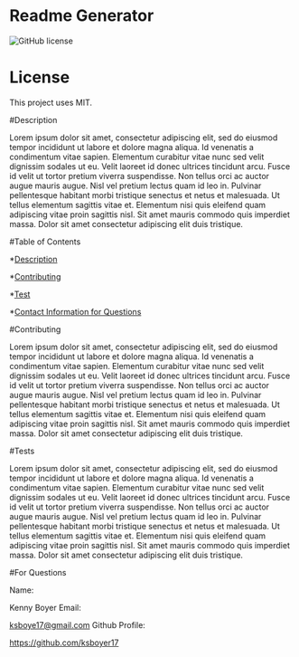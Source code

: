 # Readme Generator

  ![GitHub license](https://img.shields.io/badge/license-MIT-blue.svg)
  # License
  This project uses MIT.

 #Description

 Lorem ipsum dolor sit amet, consectetur adipiscing elit, sed do eiusmod tempor incididunt ut labore et dolore magna aliqua. Id venenatis a condimentum vitae sapien. Elementum curabitur vitae nunc sed velit dignissim sodales ut eu. Velit laoreet id donec ultrices tincidunt arcu. Fusce id velit ut tortor pretium viverra suspendisse. Non tellus orci ac auctor augue mauris augue. Nisl vel pretium lectus quam id leo in. Pulvinar pellentesque habitant morbi tristique senectus et netus et malesuada. Ut tellus elementum sagittis vitae et. Elementum nisi quis eleifend quam adipiscing vitae proin sagittis nisl. Sit amet mauris commodo quis imperdiet massa. Dolor sit amet consectetur adipiscing elit duis tristique.

 #Table of Contents

 

 *[Description](#Description)

 *[Contributing](#Contributing)

 *[Test](#Tests)

 *[Contact Information for Questions](#For-Questions)


 #Contributing

 Lorem ipsum dolor sit amet, consectetur adipiscing elit, sed do eiusmod tempor incididunt ut labore et dolore magna aliqua. Id venenatis a condimentum vitae sapien. Elementum curabitur vitae nunc sed velit dignissim sodales ut eu. Velit laoreet id donec ultrices tincidunt arcu. Fusce id velit ut tortor pretium viverra suspendisse. Non tellus orci ac auctor augue mauris augue. Nisl vel pretium lectus quam id leo in. Pulvinar pellentesque habitant morbi tristique senectus et netus et malesuada. Ut tellus elementum sagittis vitae et. Elementum nisi quis eleifend quam adipiscing vitae proin sagittis nisl. Sit amet mauris commodo quis imperdiet massa. Dolor sit amet consectetur adipiscing elit duis tristique.

 #Tests

 Lorem ipsum dolor sit amet, consectetur adipiscing elit, sed do eiusmod tempor incididunt ut labore et dolore magna aliqua. Id venenatis a condimentum vitae sapien. Elementum curabitur vitae nunc sed velit dignissim sodales ut eu. Velit laoreet id donec ultrices tincidunt arcu. Fusce id velit ut tortor pretium viverra suspendisse. Non tellus orci ac auctor augue mauris augue. Nisl vel pretium lectus quam id leo in. Pulvinar pellentesque habitant morbi tristique senectus et netus et malesuada. Ut tellus elementum sagittis vitae et. Elementum nisi quis eleifend quam adipiscing vitae proin sagittis nisl. Sit amet mauris commodo quis imperdiet massa. Dolor sit amet consectetur adipiscing elit duis tristique.

 #For Questions

 Name:

 Kenny Boyer
 Email:

 ksboye17@gmail.com
 Github Profile:

 https://github.com/ksboyer17


